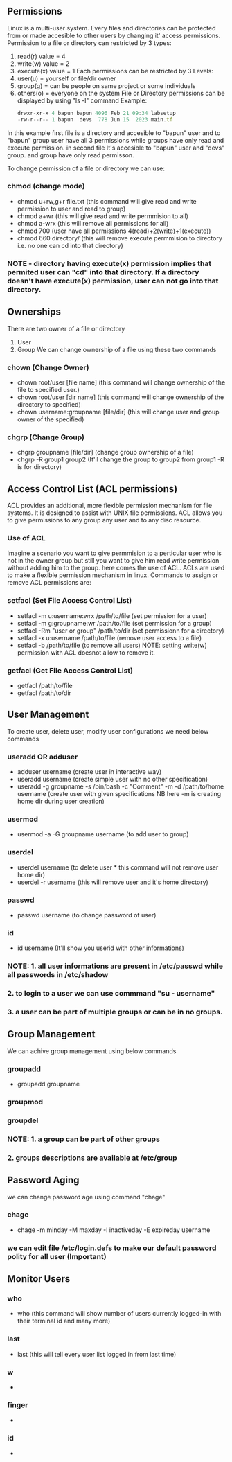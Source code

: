 ## Permissions
Linux is a multi-user system. Every files and directories can be protected from or made accesible to other users by changing it' access permissions. 
Permission to a file or directory can restricted by 3 types:
1. read(r) value = 4
2. write(w) value = 2
3. execute(x) value = 1
Each permissions can be restricted by 3 Levels:
1. user(u) = yourself or file/dir owner
2. group(g) = can be people on same project or some individuals
3. others(o) = everyone on the system
File or Directory permissions can be displayed by using "ls -l" command
Example:
    ```javascript
    drwxr-xr-x 4 bapun bapun 4096 Feb 21 09:34 labsetup
    -rw-r--r-- 1 bapun  devs  778 Jun 15  2023 main.tf
    ```
In this example first file is a directory and accesible to "bapun" user and to "bapun" group
user have all 3 permissions while groups have only read and execute permission.
in second file It's accesible to "bapun" user and "devs" group. and group have only read permisson.

To change permission of a file or directory we can use:
### chmod (change mode)
- chmod u+rw,g+r file.txt  (this command will give read and write permission to user and read to group)
- chmod a+wr  (this will give read and write permmision to all)
- chmod a-wrx  (this will remove all permissions for all)
- chmod 700  (user have all permissions 4(read)+2(write)+1(execute))
- chmod 660 directory/   (this will remove execute permmision to directory i.e. no one can cd into that directory)

### NOTE - directory having execute(x) permission implies that permited user can "cd" into that directory. If a directory doesn't have execute(x) permission, user can not go into that directory.
## Ownerships
There are two owner of a file or directory
1. User
2. Group
We can change ownership of a file using these two commands
### chown (Change Owner)
- chown root/user [file name]  (this command will change ownership of the file to specified user.)
- chown root/user [dir name]  (this command will change ownership of the directory to specified)
- chown username:groupname [file/dir] (this will change user and group owner of the specified)
### chgrp (Change Group)
- chgrp groupname [file/dir]  (change group ownership of a file)
- chgrp -R group1 group2  (It'll change the group to group2 from group1 -R is for directory)
## Access Control List (ACL permissions)
ACL provides an additional, more flexible permission mechanism for file systems. It is designed to assist with UNIX file permissions. ACL allows you to give permissions to any group any user and to any disc resource.
### Use of ACL
Imagine a scenario you want to give permmision to a perticular user who is not in the owner group.but still you want to give him read write permission without adding him to the group. here comes the use of ACL.
ACLs are used to make a flexible permission mechanism in linux.
Commands to assign or remove ACL permissions are:
### setfacl (Set File Access Control List)
- setfacl -m u:username:wrx /path/to/file  (set permission for a user)
- setfacl -m g:groupname:wr /path/to/file  (set permission for a group)
- setfacl -Rm "user or group" /path/to/dir  (set permissionn for a directory)
- setfacl -x u:username /path/to/file   (remove user access to a file)
- setfacl -b /path/to/file (to remove all users)
NOTE: setting write(w) permission with ACL doesnot allow to remove it.
### getfacl (Get File Access Control List)
- getfacl /path/to/file
- getfacl /path/to/dir
## User Management
To create user, delete user, modify user configurations we need below commands
### useradd OR adduser
- adduser username (create user in interactive way)
- useradd username (create simple user with no other specification)
- useradd -g groupname -s /bin/bash -c "Comment" -m -d /path/to/home username  (create user with given specifications NB here -m is creating home dir during user creation)
### usermod
- usermod -a -G groupname username  (to add user to group)
### userdel
- userdel username (to delete user  * this command will not remove user home dir)
- userdel -r username  (this will remove user and it's home directory)
### passwd
- passwd username  (to change password of user)
### id
- id username  (It'll show you userid with other informations)
### NOTE: 1. all user informations are present in /etc/passwd while all passwords in /etc/shadow
###       2. to login to a user we can use commmand "su - username"
###       3. a user can be part of multiple groups or can be in no groups.
## Group Management
We can achive group management using below commands
### groupadd
- groupadd groupname
### groupmod 
### groupdel
### NOTE: 1. a group can be part of other groups 
###       2. groups descriptions are available at /etc/group
## Password Aging 
we can change password age using command "chage"
### chage 
- chage -m minday -M maxday -I inactiveday -E expireday username 
### we can edit file /etc/login.defs to make our default password polity for all user (Important)
## Monitor Users
### who
- who (this command will show number of users currently logged-in with their terminal id and many more)
### last
- last (this will tell every user list logged in from last time)
### w
- 
### finger
- 
### id
- 
